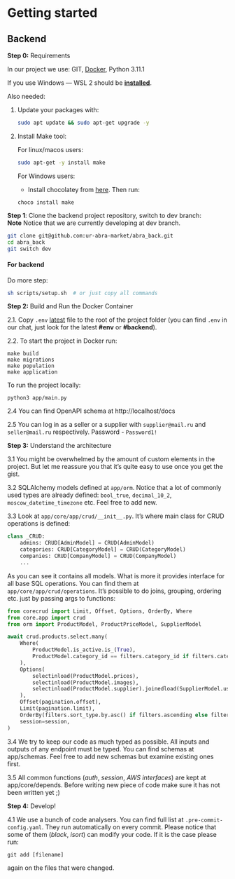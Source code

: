# Getting started

## **Backend**

**Step 0:** Requirements

In our project we use: GIT, [Docker](https://docs.docker.com/desktop/windows/wsl/), Python 3.11.1

If you use Windows — WSL 2 should be **[installed](https://learn.microsoft.com/en-us/windows/wsl/install)**.

Also needed:

1. Update your packages with:
    ```bash
    sudo apt update && sudo apt-get upgrade -y
    ```

1. Install Make tool:

    For linux/macos users:
    ```bash
    sudo apt-get -y install make
    ```

   For Windows users:

   - Install chocolatey from [here](https://chocolatey.org/install). Then run:

    ```shell
    choco install make
    ```

**Step 1**: Clone the backend project repository, switch to dev branch: <br>
**Note**
Notice that we are currently developing at dev branch.

```bash
git clone git@github.com:ur-abra-market/abra_back.git
cd abra_back
git switch dev
```

#### For backend

Do more step:

```bash
sh scripts/setup.sh  # or just copy all commands
```

**Step 2:** Build and Run the Docker Container

2.1. Copy `.env` [latest](https://t.me/c/1739270420/5100) file to the root of the project folder (you can find `.env` in
our chat, just look for the latest **#env** or **#backend**).

2.2. To start the project in Docker run:

```shell
make build
make migrations
make population
make application
```

To run the project locally:

```shell
python3 app/main.py
```

2.4 You can find OpenAPI schema at http://localhost/docs

2.5 You can log in as a seller or a supplier with `supplier@mail.ru` and `seller@mail.ru` respectively. Password -
`Password1!`

**Step 3:** Understand the architecture

3.1 You might be overwhelmed by the amount of custom elements in the project. But let me reassure you that it’s quite
easy to use once you get the gist.

3.2 SQLAlchemy models defined at `app/orm`. Notice that a lot of commonly used types are already defined:
`bool_true`, `decimal_10_2`, `moscow_datetime_timezone` etc. Feel free to add new.

3.3 Look at `app/core/app/crud/__init__.py`. It’s where main class for CRUD operations is defined:

```python
class _CRUD:
    admins: CRUD[AdminModel] = CRUD(AdminModel)
    categories: CRUD[CategoryModel] = CRUD(CategoryModel)
    companies: CRUD[CompanyModel] = CRUD(CompanyModel)
    ...
```

As you can see it contains all models. What is more it provides interface for all base SQL operations. You can find them
at `app/core/app/crud/operations`. It’s possible to do joins, grouping, ordering etc. just by passing args to functions:

```python
from corecrud import Limit, Offset, Options, OrderBy, Where
from core.app import crud
from orm import ProductModel, ProductPriceModel, SupplierModel

await crud.products.select.many(
    Where(
        ProductModel.is_active.is_(True),
        ProductModel.category_id == filters.category_id if filters.category_id else None,
    ),
    Options(
        selectinload(ProductModel.prices),
        selectinload(ProductModel.images),
        selectinload(ProductModel.supplier).joinedload(SupplierModel.user),
    ),
    Offset(pagination.offset),
    Limit(pagination.limit),
    OrderBy(filters.sort_type.by.asc() if filters.ascending else filters.sort_type.by.desc()),
    session=session,
)
```

3.4 We try to keep our code as much typed as possible. All inputs and outputs of any endpoint must be typed. You can
find schemas at app/schemas. Feel free to add new schemas but examine existing ones first.

3.5 All common functions (*auth*, *session*, *AWS interfaces*) are kept at app/core/depends. Before writing new piece of
code
make sure it has not been written yet ;)

********************Step 4:******************** Develop!

4.1 We use a bunch of code analysers. You can find full list at `.pre-commit-config.yaml`. They run automatically on
every
commit. Please notice that some of them (*black*, *isort*) can modify your code. If it is the case please run:

```shell
git add [filename]
```

again on the files that were changed.
